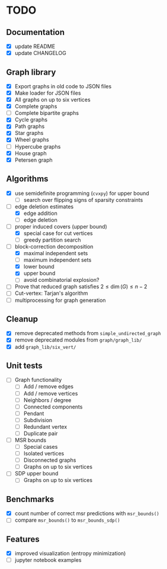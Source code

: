# TODO

## Documentation
- [x] update README
- [x] update CHANGELOG

## Graph library
  - [x] Export graphs in old code to JSON files
  - [x] Make loader for JSON files
  - [x] All graphs on up to six vertices
  - [x] Complete graphs
  - [ ] Complete bipartite graphs
  - [x] Cycle graphs
  - [x] Path graphs
  - [x] Star graphs
  - [x] Wheel graphs
  - [ ] Hypercube graphs
  - [x] House graph
  - [x] Petersen graph

## Algorithms
- [x] use semidefinite programming (`cvxpy`) for upper bound
  - [ ] search over flipping signs of sparsity constraints
- [ ] edge deletion estimates
  - [x] edge addition
  - [ ] edge deletion
- [ ] proper induced covers (upper bound)
  - [x] special case for cut vertices
  - [ ] greedy partition search
- [ ] block-correction decomposition
  - [x] maximal independent sets
  - [ ] maximum independent sets
  - [x] lower bound
  - [x] upper bound
  - [ ] avoid combinatorial explosion?
- [ ] Prove that reduced graph satisfies $2\leq\dim(G)\leq n-2$
- [ ] Cut-vertex: Tarjan's algorithm
- [ ] multiprocessing for graph generation

## Cleanup
- [x] remove deprecated methods from `simple_undirected_graph`
- [x] remove deprecated modules from `graph/graph_lib/`
- [x] add `graph_lib/six_vert/`

## Unit tests
- [ ] Graph functionality
  - [ ] Add / remove edges
  - [ ] Add / remove vertices
  - [ ] Neighbors / degree
  - [ ] Connected components
  - [ ] Pendant
  - [ ] Subdivision
  - [ ] Redundant vertex
  - [ ] Duplicate pair
- [ ] MSR bounds
  - [ ] Special cases
  - [ ] Isolated vertices
  - [ ] Disconnected graphs
  - [ ] Graphs on up to six vertices
- [ ] SDP upper bound
  - [ ] Graphs on up to six vertices

## Benchmarks
- [x] count number of correct msr predictions with `msr_bounds()`
- [ ] compare `msr_bounds()` to `msr_bounds_sdp()`

## Features
- [x] improved visualization (entropy minimization)
- [ ] jupyter notebook examples

